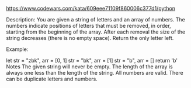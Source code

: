 https://www.codewars.com/kata/609eee71109f860006c377d1/python

Description:
You are given a string of letters and an array of numbers.
The numbers indicate positions of letters that must be removed, in order, starting from the beginning of the array.
After each removal the size of the string decreases (there is no empty space).
Return the only letter left.

Example:

let str = "zbk", arr = [0, 1]
    str = "bk", arr = [1]
    str = "b", arr = []
    return 'b'
Notes
The given string will never be empty.
The length of the array is always one less than the length of the string.
All numbers are valid.
There can be duplicate letters and numbers.